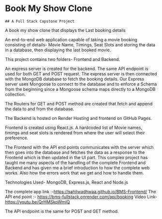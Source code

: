 # Book My Show Clone
    ## A Full Stack Capstone Project

A book my show clone that displays the Last booking details

An end-to-end web application capable of taking a movie booking consisting of details- Movie Name, Timings, Seat Slots and storing the data in a database, then displaying the last booked movie.

This project contains two folders- Frontend and Backend.

An express server is created for the backend. The same API endpoint is used for both GET and POST request. The express server is then connected with the MongoDB database to fetch the booking details. Our Express server uses Mongoose to connect to the database and to enforce a Schema from the beginning since a Mongoose schema maps directly to a MongoDB collection.

The Routers for GET and POST method are created that fetch and append the data to and from the database.

The Backend is hosted on Render Hosting and frontend on GitHub Pages.

Frontend is created using React.js. A hardcoded list of Movie names, timings and seat slots is rendered from where the user will select their preference. 

The Frontend with the API end points communicates with the server which then goes into the database and fetches the data as a response to the Frontend which is then updated in the UI part. 
This complex project has taught me many aspects of the handling of the complete Frontend and Backend and has given me a brief introduction to how the complete web works. Also how the errors work that we get and how to handle them.

Technologies Used- MongoDB, Express.js, React and Node.js

The complete app link :-https://sahilwadhwaa.github.io/BMS-Frontend/ 
The API end point :- https://bms-fullstack.onrender.com/api/booking
Video Link- https://youtu.be/QrHMSkpWmIQ

The API endpoint is the same for POST and GET method.
